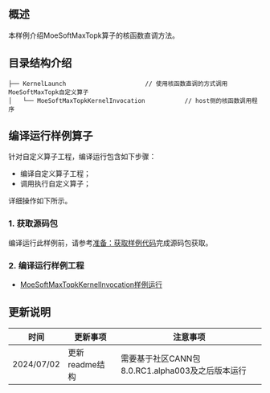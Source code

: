 ## 概述
本样例介绍MoeSoftMaxTopk算子的核函数直调方法。
## 目录结构介绍
``` 
├── KernelLaunch                      // 使用核函数直调的方式调用MoeSoftMaxTopk自定义算子
│   └── MoeSoftMaxTopkKernelInvocation           // host侧的核函数调用程序
``` 
## 编译运行样例算子
针对自定义算子工程，编译运行包含如下步骤：
- 编译自定义算子工程；
- 调用执行自定义算子；

详细操作如下所示。
### 1.&nbsp;获取源码包
编译运行此样例前，请参考[准备：获取样例代码](../README.md#codeready)完成源码包获取。
### 2.&nbsp;编译运行样例工程
- [MoeSoftMaxTopkKernelInvocation样例运行](./MoeSoftMaxTopkKernelInvocation/README.md)
## 更新说明
  | 时间 | 更新事项 | 注意事项 |
|----|------|------|
| 2024/07/02 | 更新readme结构 |需要基于社区CANN包8.0.RC1.alpha003及之后版本运行 |